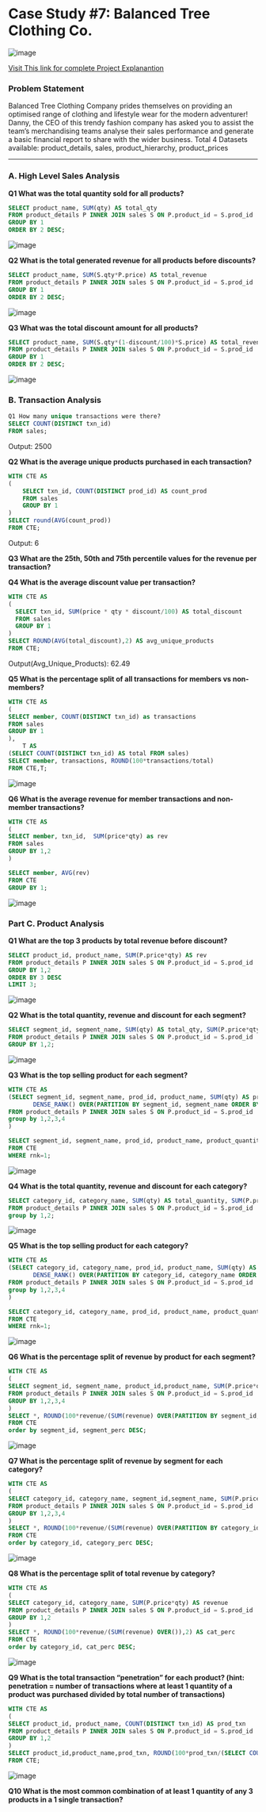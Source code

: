 #  Case Study #7: Balanced Tree Clothing Co.

![image](https://github.com/ishankcode/8-Weeks-SQL-Challenges/assets/66678343/115eaec7-c497-441e-9c90-6507bf8e0832)

[Visit This link for complete Project Explanantion](https://8weeksqlchallenge.com/case-study-7/)

### Problem Statement
Balanced Tree Clothing Company prides themselves on providing an optimised range of clothing and lifestyle wear for the modern adventurer!
Danny, the CEO of this trendy fashion company has asked you to assist the team’s merchandising teams analyse their sales performance and generate a basic financial report to share with the wider business.
Total 4 Datasets available: product_details, sales, product_hierarchy, product_prices

----


### A. High Level Sales Analysis 

**Q1 What was the total quantity sold for all products?**
````sql
SELECT product_name, SUM(qty) AS total_qty
FROM product_details P INNER JOIN sales S ON P.product_id = S.prod_id
GROUP BY 1
ORDER BY 2 DESC;
````

![image](https://github.com/ishankcode/8-Weeks-SQL-Challenges/assets/66678343/4782f123-ac27-407d-87d1-067bd37cf1ef)


**Q2 What is the total generated revenue for all products before discounts?**
````sql
SELECT product_name, SUM(S.qty*P.price) AS total_revenue
FROM product_details P INNER JOIN sales S ON P.product_id = S.prod_id
GROUP BY 1
ORDER BY 2 DESC;
````
![image](https://github.com/ishankcode/8-Weeks-SQL-Challenges/assets/66678343/80dbf269-46ff-4998-84cf-b42eaecec673)

**Q3 What was the total discount amount for all products?**
````sql
SELECT product_name, SUM(S.qty*(1-discount/100)*S.price) AS total_revenue
FROM product_details P INNER JOIN sales S ON P.product_id = S.prod_id
GROUP BY 1
ORDER BY 2 DESC;
````

![image](https://github.com/ishankcode/8-Weeks-SQL-Challenges/assets/66678343/9d44e60d-363e-4714-a17d-7f4930357890)


### B. Transaction Analysis
````sql
Q1 How many unique transactions were there?
SELECT COUNT(DISTINCT txn_id) 
FROM sales;
````

Output: 2500

**Q2 What is the average unique products purchased in each transaction?**
````sql
WITH CTE AS
(
	SELECT txn_id, COUNT(DISTINCT prod_id) AS count_prod
	FROM sales
	GROUP BY 1
)
SELECT round(AVG(count_prod))
FROM CTE;
````

Output: 6

**Q3 What are the 25th, 50th and 75th percentile values for the revenue per transaction?**

   
**Q4 What is the average discount value per transaction?**
````sql
WITH CTE AS 
(
  SELECT txn_id, SUM(price * qty * discount/100) AS total_discount
  FROM sales
  GROUP BY 1
)
SELECT ROUND(AVG(total_discount),2) AS avg_unique_products
FROM CTE;
````

Output(Avg_Unique_Products): 62.49

**Q5 What is the percentage split of all transactions for members vs non-members?**
````sql
WITH CTE AS
(
SELECT member, COUNT(DISTINCT txn_id) as transactions
FROM sales
GROUP BY 1
),
	T AS
(SELECT COUNT(DISTINCT txn_id) AS total FROM sales)
SELECT member, transactions, ROUND(100*transactions/total)
FROM CTE,T;
````

![image](https://github.com/ishankcode/8-Weeks-SQL-Challenges/assets/66678343/4432e6a6-ecbb-43aa-9b94-3ebec15136c0)


**Q6 What is the average revenue for member transactions and non-member transactions?**
````sql
WITH CTE AS
(
SELECT member, txn_id,  SUM(price*qty) as rev
FROM sales
GROUP BY 1,2
)

SELECT member, AVG(rev)
FROM CTE
GROUP BY 1;
````

![image](https://github.com/ishankcode/8-Weeks-SQL-Challenges/assets/66678343/96803e5a-3820-4e62-9789-e03c1e1de171)


### Part C. Product Analysis

**Q1 What are the top 3 products by total revenue before discount?**
````sql
SELECT product_id, product_name, SUM(P.price*qty) AS rev
FROM product_details P INNER JOIN sales S ON P.product_id = S.prod_id
GROUP BY 1,2
ORDER BY 3 DESC
LIMIT 3;
````

![image](https://github.com/ishankcode/8-Weeks-SQL-Challenges/assets/66678343/3f058fab-4a6a-471a-874b-57e3544a4926)


**Q2 What is the total quantity, revenue and discount for each segment?**
````sql
SELECT segment_id, segment_name, SUM(qty) AS total_qty, SUM(P.price*qty) AS total_revenue, SUM(P.price*qty*discount/100) AS disc 
FROM product_details P INNER JOIN sales S ON P.product_id = S.prod_id
GROUP BY 1,2;
````
![image](https://github.com/ishankcode/8-Weeks-SQL-Challenges/assets/66678343/1889bb14-6e0b-45df-a593-e55806a7049b)


**Q3 What is the top selling product for each segment?**
````sql
WITH CTE AS 
(SELECT segment_id, segment_name, prod_id, product_name, SUM(qty) AS product_quantity, 
	   DENSE_RANK() OVER(PARTITION BY segment_id, segment_name ORDER BY SUM(qty) DESC) AS rnk
FROM product_details P INNER JOIN sales S ON P.product_id = S.prod_id
group by 1,2,3,4
)

SELECT segment_id, segment_name, prod_id, product_name, product_quantity
FROM CTE
WHERE rnk=1;
````

![image](https://github.com/ishankcode/8-Weeks-SQL-Challenges/assets/66678343/0cda424d-6d81-47e2-b374-37888989d110)


**Q4 What is the total quantity, revenue and discount for each category?**
````sql
SELECT category_id, category_name, SUM(qty) AS total_quantity, SUM(P.price*qty) AS revenue, SUM(P.price*discount*qty/100) AS discount
FROM product_details P INNER JOIN sales S ON P.product_id = S.prod_id
group by 1,2;
````

![image](https://github.com/ishankcode/8-Weeks-SQL-Challenges/assets/66678343/5e1372f7-194d-46cd-829e-a2bc27f08cd2)


**Q5 What is the top selling product for each category?**
````sql
WITH CTE AS 
(SELECT category_id, category_name, prod_id, product_name, SUM(qty) AS product_quantity, 
	   DENSE_RANK() OVER(PARTITION BY category_id, category_name ORDER BY SUM(qty) DESC) AS rnk
FROM product_details P INNER JOIN sales S ON P.product_id = S.prod_id
group by 1,2,3,4
)

SELECT category_id, category_name, prod_id, product_name, product_quantity
FROM CTE
WHERE rnk=1;
````

![image](https://github.com/ishankcode/8-Weeks-SQL-Challenges/assets/66678343/b229f89b-428b-4284-a4f0-7857ab55b96f)


**Q6 What is the percentage split of revenue by product for each segment?**
````sql
WITH CTE AS
(
SELECT segment_id, segment_name, product_id,product_name, SUM(P.price*qty) AS revenue
FROM product_details P INNER JOIN sales S ON P.product_id = S.prod_id
GROUP BY 1,2,3,4
)
SELECT *, ROUND(100*revenue/(SUM(revenue) OVER(PARTITION BY segment_id, segment_name )),2) AS segment_perc
FROM CTE
order by segment_id, segment_perc DESC;
````

![image](https://github.com/ishankcode/8-Weeks-SQL-Challenges/assets/66678343/7d76d8c1-5c94-4938-be18-f494aa98b840)


**Q7 What is the percentage split of revenue by segment for each category?**
````sql
WITH CTE AS
(
SELECT category_id, category_name, segment_id,segment_name, SUM(P.price*qty) AS revenue
FROM product_details P INNER JOIN sales S ON P.product_id = S.prod_id
GROUP BY 1,2,3,4
)
SELECT *, ROUND(100*revenue/(SUM(revenue) OVER(PARTITION BY category_id, category_name )),2) AS category_perc
FROM CTE
order by category_id, category_perc DESC;
````

![image](https://github.com/ishankcode/8-Weeks-SQL-Challenges/assets/66678343/e102c9b3-869e-406e-9de3-35849a9650f2)


**Q8 What is the percentage split of total revenue by category?**
````sql
WITH CTE AS
(
SELECT category_id, category_name, SUM(P.price*qty) AS revenue
FROM product_details P INNER JOIN sales S ON P.product_id = S.prod_id
GROUP BY 1,2
)
SELECT *, ROUND(100*revenue/(SUM(revenue) OVER()),2) AS cat_perc
FROM CTE
order by category_id, cat_perc DESC;
````
![image](https://github.com/ishankcode/8-Weeks-SQL-Challenges/assets/66678343/58a37038-304e-49d5-9a0b-4c12c18e94a0)


**Q9 What is the total transaction “penetration” for each product? (hint: penetration = number of transactions where at least 1 quantity
    of a product was purchased divided by total number of transactions)**
````sql 
WITH CTE AS 
(
SELECT product_id, product_name, COUNT(DISTINCT txn_id) AS prod_txn
FROM product_details P INNER JOIN sales S ON P.product_id = S.prod_id
GROUP BY 1,2
)
SELECT product_id,product_name,prod_txn, ROUND(100*prod_txn/(SELECT COUNT(DISTINCT txn_id) FROM sales),2) AS penetration
FROM CTE;
````

![image](https://github.com/ishankcode/8-Weeks-SQL-Challenges/assets/66678343/d0f0881c-b47c-4bdb-9148-6296d9351a3b)


**Q10 What is the most common combination of at least 1 quantity of any 3 products in a 1 single transaction?**


